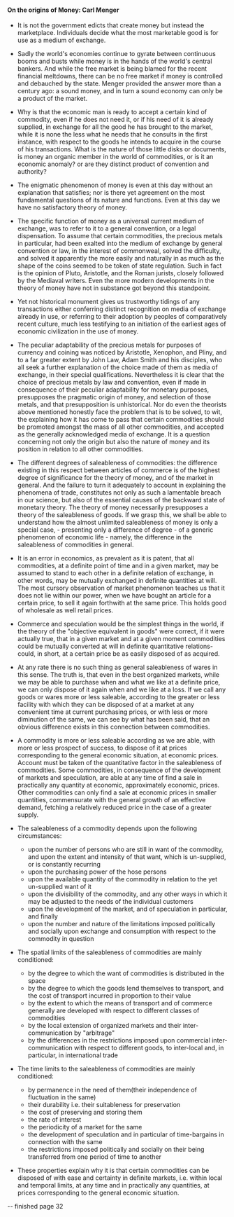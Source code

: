 #### On the origins of Money: Carl Menger

* It is not the government edicts that create money but instead the marketplace. Individuals decide what the most marketable good is for use as a medium of exchange.

* Sadly the world's economies continue to gyrate between continuous booms and busts while money is in the hands of the world's central bankers. And while the free market is being blamed for the recent financial meltdowns, there can be no free market if money is controlled and debauched by the state. Menger provided the answer more than a century ago: a sound money, and in turn a sound economy can only be a product of the market.

* Why is that the economic man is ready to accept a certain kind of commodity, even if he does not need it, or if his need of it is already supplied, in exchange for all the good he has brought to the market, while it is none the less what he needs that he consults in the first instance, with respect to the goods he intends to acquire in the course of his transactions. What is the nature of those little disks or documents, is money an organic member in the world of commodities, or is it an economic anomaly? or are they distinct product of convention and authority?

* The enigmatic phenomenon of money is even at this day without an explanation that satisfies; nor is there yet agreement on the most fundamental questions of its nature and functions. Even at this day we have no satisfactory theory of money.

* The specific function of money as a universal current medium of exchange, was to refer to it to a general convention, or a legal dispensation. To assume that certain commodities, the precious metals in particular, had been exalted into the medium of exchange by general convention or law, in the interest of commonweal, solved the difficulty, and solved it apparently the more easily and naturally in as much as the shape of the coins seemed to be token of state regulation. Such in fact is the opinion of Pluto, Aristotle, and the Roman jurists, closely followed by the Mediaval writers. Even the more modern developments in the theory of money have not in substance got beyond this standpoint.

* Yet not historical monument gives us trustworthy tidings of any transactions either conferring distinct recognition on media of exchange already in use, or referring to their adoption by peoples of comparatively recent culture, much less testifying to an initiation of the earliest ages of economic civilization in the use of money.

* The peculiar adaptability of the precious metals for purposes of currency and coining was noticed by Aristotle, Xenophon, and Pliny, and to a far greater extent by John Law, Adam Smith and his disciples, who all seek a further explanation of the choice made of them as media of exchange, in their special qualifications. Nevertheless it is clear that the choice of precious metals by law and convention, even if made in consequence of their peculiar adaptability for monetary purposes, presupposes the pragmatic origin of money, and selection of those metals, and that presupposition is unhistorical. Nor do even the theorists above mentioned honestly face the problem that is to be solved, to wit, the explaining how it has come to pass that certain commodities should be promoted amongst the mass of all other commodities, and accepted as the generally acknowledged media of exchange. It is a question concerning not only the origin but also the nature of money and its position in relation to all other commodities.


* The different degrees of saleableness of commodities: the difference existing in this respect between articles of commerce is of the highest degree of significance for the theory of money, and of the market in general. And the failure to turn it adequately to account in explaining the phenomena of trade, constitutes not only as such a lamentable breach in our science, but also of the essential causes of the backward state of monetary theory. The theory of money necessarily presupposes a theory of the saleableness of goods. If we grasp this, we shall be able to understand how the almost unlimited saleableness of money is only a special case, - presenting only a difference of degree - of a generic phenomenon of economic life - namely, the difference in the saleableness of commodities in general.

* It is an error in economics, as prevalent as it is patent, that all commodities, at a definite point of time and in a given market, may be assumed to stand to each other in a definite relation of exchange, in other words, may be mutually exchanged in definite quantities at will. The most cursory observation of market phenomenon teaches us that it does not lie within our power, when we have bought an article for a certain price, to sell it again forthwith at the same price. This holds good of wholesale as well retail prices.

* Commerce and speculation would be the simplest things in the world, if the theory of the "objective equivalent in goods" were correct, if it were actually true, that in a given market and at a given moment commodities could be mutually converted at will in definite quantitative relations- could, in short, at a certain price be as easily disposed of as acquired.

* At any rate there is no such thing as general saleableness of wares in this sense. The truth is, that even in the best organized markets, while we may be able to purchase when and what we like at a definite price, we can only dispose of it again when and we like at a loss. If we call any goods or wares more or less saleable, according to the greater or less facility with which they can be disposed of at a market at any convenient time at current purchasing prices, or with less or more diminution of the same, we can see by what has been said, that an obvious difference exists in this connection between commodities.

* A commodity is more or less saleable according as we are able, with more or less prospect of success, to dispose of it at prices corresponding to the general economic situation, at economic prices. Account must be taken of the quantitative factor in the saleableness of commodities. Some commodities, in consequence of the development of markets and speculation, are able at any time of find a sale in practically any quantity at economic, approximately economic, prices. Other commodities can only find a sale at economic prices in smaller quantities, commensurate with the general growth of an effective demand, fetching a relatively reduced price in the case of a greater supply.


* The saleableness of a commodity depends upon the following circumstances:
    - upon the number of persons who are still in want of the commodity, and upon the extent and intensity of that want, which is un-supplied, or is constantly recurring
    - upon the purchasing power of the hose persons
    - upon the available quantity of the commodity in relation to the yet un-supplied want of it
    - upon the divisibility of the commodity, and any other ways in which it may be adjusted to the needs of the individual customers
    - upon the development of the market, and of speculation in particular, and finally
    - upon the number and nature of the limitations imposed politically and socially upon exchange and consumption with respect to the commodity in question

* The spatial limits of the saleableness of commodities are mainly conditioned:
    - by the degree to which the want of commodities is distributed in the space
    - by the degree to which the goods lend themselves to transport, and the cost of transport incurred in proportion to their value
    - by the extent to which the means of transport and of commerce generally are developed with respect to different classes of commodities
    - by the local extension of organized markets and their inter-communication by "arbitrage"
    - by the differences in the restrictions imposed upon commercial inter-communication with respect to different goods, to inter-local and, in particular, in international trade

 * The time limits to the saleableness of commodities are mainly conditioned:
    - by permanence in the need of them(their independence of fluctuation in the same)
    - their durability i.e. their suitableness for preservation
    - the cost of preserving and storing them
    - the rate of interest
    - the periodicity of a market for the same
    - the development of speculation and in particular of time-bargains in connection with the same
    - the restrictions imposed politically and socially on their being transferred from one period of time to another

* These properties explain why it is that certain commodities can be disposed of with ease and certainty in definite markets, i.e. within local and temporal limits, at any time and in practically any quantities, at prices corresponding to the general economic situation.







-- finished page 32
